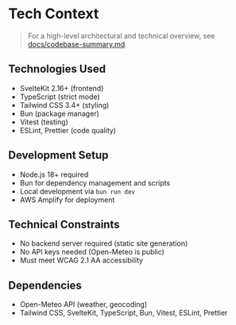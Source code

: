 # Tech Context

> For a high-level architectural and technical overview, see [docs/codebase-summary.md](../docs/codebase-summary.md).

## Technologies Used
- SvelteKit 2.16+ (frontend)
- TypeScript (strict mode)
- Tailwind CSS 3.4+ (styling)
- Bun (package manager)
- Vitest (testing)
- ESLint, Prettier (code quality)

## Development Setup
- Node.js 18+ required
- Bun for dependency management and scripts
- Local development via `bun run dev`
- AWS Amplify for deployment

## Technical Constraints
- No backend server required (static site generation)
- No API keys needed (Open-Meteo is public)
- Must meet WCAG 2.1 AA accessibility

## Dependencies
- Open-Meteo API (weather, geocoding)
- Tailwind CSS, SvelteKit, TypeScript, Bun, Vitest, ESLint, Prettier